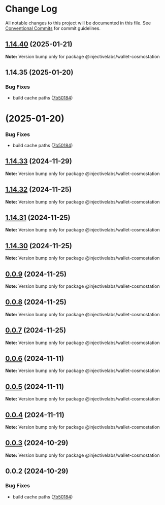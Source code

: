 # Change Log

All notable changes to this project will be documented in this file.
See [Conventional Commits](https://conventionalcommits.org) for commit guidelines.

## [1.14.40](https://github.com/InjectiveLabs/injective-ts/compare/v1.14.35...v1.14.40) (2025-01-21)

**Note:** Version bump only for package @injectivelabs/wallet-cosmostation





## 1.14.35 (2025-01-20)


### Bug Fixes

* build cache paths ([7b50184](https://github.com/InjectiveLabs/injective-ts/commit/7b5018431d970bfb00d022878fbf7994e4878e72))





#  (2025-01-20)


### Bug Fixes

* build cache paths ([7b50184](https://github.com/InjectiveLabs/injective-ts/commit/7b5018431d970bfb00d022878fbf7994e4878e72))





## [1.14.33](https://github.com/InjectiveLabs/injective-ts/compare/@injectivelabs/wallet-cosmostation@1.14.33-beta.4...@injectivelabs/wallet-cosmostation@1.14.33) (2024-11-29)

**Note:** Version bump only for package @injectivelabs/wallet-cosmostation





## [1.14.32](https://github.com/InjectiveLabs/injective-ts/compare/@injectivelabs/wallet-cosmostation@1.14.31...@injectivelabs/wallet-cosmostation@1.14.32) (2024-11-25)

**Note:** Version bump only for package @injectivelabs/wallet-cosmostation





## [1.14.31](https://github.com/InjectiveLabs/injective-ts/compare/@injectivelabs/wallet-cosmostation@1.14.30...@injectivelabs/wallet-cosmostation@1.14.31) (2024-11-25)

**Note:** Version bump only for package @injectivelabs/wallet-cosmostation





## [1.14.30](https://github.com/InjectiveLabs/injective-ts/compare/@injectivelabs/wallet-cosmostation@0.0.9...@injectivelabs/wallet-cosmostation@1.14.30) (2024-11-25)

**Note:** Version bump only for package @injectivelabs/wallet-cosmostation





## [0.0.9](https://github.com/InjectiveLabs/injective-ts/compare/@injectivelabs/wallet-cosmostation@0.0.8...@injectivelabs/wallet-cosmostation@0.0.9) (2024-11-25)

**Note:** Version bump only for package @injectivelabs/wallet-cosmostation





## [0.0.8](https://github.com/InjectiveLabs/injective-ts/compare/@injectivelabs/wallet-cosmostation@0.0.7...@injectivelabs/wallet-cosmostation@0.0.8) (2024-11-25)

**Note:** Version bump only for package @injectivelabs/wallet-cosmostation





## [0.0.7](https://github.com/InjectiveLabs/injective-ts/compare/@injectivelabs/wallet-cosmostation@0.0.7-beta.4...@injectivelabs/wallet-cosmostation@0.0.7) (2024-11-25)

**Note:** Version bump only for package @injectivelabs/wallet-cosmostation





## [0.0.6](https://github.com/InjectiveLabs/injective-ts/compare/@injectivelabs/wallet-cosmostation@0.0.5...@injectivelabs/wallet-cosmostation@0.0.6) (2024-11-11)

**Note:** Version bump only for package @injectivelabs/wallet-cosmostation





## [0.0.5](https://github.com/InjectiveLabs/injective-ts/compare/@injectivelabs/wallet-cosmostation@0.0.4...@injectivelabs/wallet-cosmostation@0.0.5) (2024-11-11)

**Note:** Version bump only for package @injectivelabs/wallet-cosmostation





## [0.0.4](https://github.com/InjectiveLabs/injective-ts/compare/@injectivelabs/wallet-cosmostation@0.0.4-beta.6...@injectivelabs/wallet-cosmostation@0.0.4) (2024-11-11)

**Note:** Version bump only for package @injectivelabs/wallet-cosmostation





## [0.0.3](https://github.com/InjectiveLabs/injective-ts/compare/@injectivelabs/wallet-cosmostation@0.0.3-beta.0...@injectivelabs/wallet-cosmostation@0.0.3) (2024-10-29)

**Note:** Version bump only for package @injectivelabs/wallet-cosmostation





## 0.0.2 (2024-10-29)


### Bug Fixes

* build cache paths ([7b50184](https://github.com/InjectiveLabs/injective-ts/commit/7b5018431d970bfb00d022878fbf7994e4878e72))
